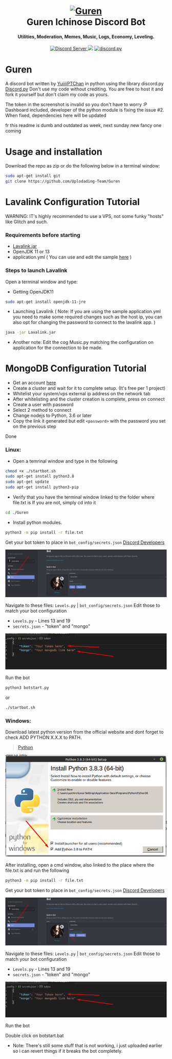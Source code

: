 <h1 align="center">
  <br>
  <a href=""><img src="https://cdn.discordapp.com/attachments/713430084039737354/731176680139522139/wallpaperflare.com_wallpaper_2.jpg" alt="Guren"></a>
  <br>
  Guren Ichinose Discord Bot
  <br>
</h1>

<h4 align="center">Utilities, Moderation, Memes, Music, Logs, Economy, Leveling.</h4>

<p align="center">
  <a href="https://discord.gg/8wCez2n">
    <img src="https://discordapp.com/api/guilds/133049272517001216/widget.png?style=shield" alt="Discord Server">
 <a href="https://travis-ci.com/Uplodading-Team/Guren"><img src="https://travis-ci.com/Uplodading-Team/Guren.svg?branch=master"></a>
  <a href="https://github.com/Rapptz/discord.py/">
      <img src="https://img.shields.io/badge/discord-py-blue.svg" alt="discord.py">
  </a>
</p>


# Guren

A discord bot written by [YuiiiiPTChan](https://github.com/YuiiiPTChan) in python using the library discord.py [Discord.py](https://discordpy.readthedocs.io/en/latest/index.html#)
Don't use my code without crediting. You are free to host it and fork it yourself but don't claim my code as yours.


The token in the screenshot is invalid so you don't have to worry :P
Dashboard included, developer of the python module is fixing the issue #2. When fixed, dependencies here will be updated

fr this readme is dumb and outdated as week, next sunday new fancy one coming

# Usage and installation

Download the repo as zip or do the following below in a terminal window:

```bash
sudo apt-get install git
git clone https://github.com/Uplodading-Team/Guren
``` 

# Lavalink Configuration Tutorial
WARNING: IT's highly recommended to use a VPS, not some funky "hosts" like Glitch and such.

### Requirements before starting
- [Lavalink.jar](https://github.com/Frederikam/Lavalink/releases/tag/3.3.1.1)
- OpenJDK 11 or 13
- application.yml ( You can use and edit the sample [here](https://github.com/Frederikam/Lavalink/blob/master/LavalinkServer/application.yml.example) )

### Steps to launch Lavalink

Open a terminal window and type:

- Getting OpenJDK11
```bash
sudo apt-get install openjdk-11-jre
```

- Launching Lavalink ( Note: If you are using the sample application.yml you need to make some required changes such as the host ip, you can also opt for changing the password to connect to the lavalink app. )

```bash
java -jar Lavalink.jar
```

- Another note: Edit the cog Music.py matching the configuration on application for the connection to be made.

# MongoDB Configuration Tutorial

- Get an account [here](https://www.mongodb.com/)
- Create a cluster and wait for it to complete setup. (It's free per 1 project)
- Whitelist your system/vps external ip address on the network tab
- After whitelisting and the cluster creation is complete, press on connect
- Create a user with password
- Select 2 method to connect
- Change nodejs to Python, 3.6 or later
- Copy the link it generated but edit `<password>` with the password you set on the previous step

Done

### Linux:
- Open a temrinal window and type in the following

```bash
chmod +x ./startbot.sh
sudo apt-get install python3.8
sudo apt-get update
sudo apt-get install python3-pip
```

- Verify that you have the terminal window linked to the folder where file.txt is
If you are not, simply cd into it

```bash
cd ./Guren
```

- Install python modules.

```bash
python3 -m pip install -r file.txt
```

Get your bot token to place in `bot_config/secrets.json` [Discord Developers](https://discord.com/developers/applications)

![Screenshot_4](images/Screenshot_4.png?raw=true "Developer Portal")

Navigate to these files: `Levels.py` | `bot_config/secrets.json`
Edit those to match your bot configuration

- `Levels.py` - Lines 13 and 19
- `secrets.json` - "token" and "mongo"

![Screenshot_2](images/Screenshot_5.png?raw=true "Lines to edit")

Run the bot
```bash
python3 botstart.py
```
or

```bash
./startbot.sh
```


### Windows: 
Download latest python version from the official website and dont forget to check ADD PYTHON X.X.X to PATH.

> [Python](https://www.python.org/downloads/release/python-383/)

![Screenshot_1](images/Screenshot_1.png?raw=true "PATH Checkbox")

After installing, open a cmd window, also linked to the place where the file.txt is and run the following

```bash
python3 -m pip install -r file.txt
```

Get your bot token to place in `bot_config/secrets.json` [Discord Developers](https://discord.com/developers/applications)

![Screenshot_4](images/Screenshot_4.png?raw=true "Developer Portal")


Navigate to these files: `Levels.py` | `bot_config/secrets.json`
Edit those to match your bot configuration

- `Levels.py` - Lines 13 and 19
- `secrets.json` - "token" and "mongo"

![Screenshot_2](images/Screenshot_5.png?raw=true "Lines to edit")

Run the bot

Double click on botstart.bat


- Note: There's still some stuff that is not working, i just uploaded earlier so i can revert things if it breaks the bot completely.

